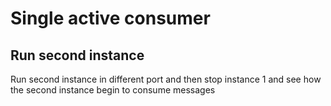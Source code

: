# Single active consumer

## Run second instance

Run second instance in different port and then stop instance 1 and see how the second instance begin to consume messages